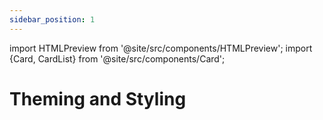 ```yaml
---
sidebar_position: 1
---
```


import HTMLPreview from '@site/src/components/HTMLPreview';
import {Card, CardList} from '@site/src/components/Card';

# Theming and Styling

<CardList>
  <Card label="Theme overview" isPrimary={true} link="theme"/>
  <Card label="Animation" link="animation"/>
  <Card label="Border" link="border"/>
  <Card label="Colors" link="colors" />
  <Card label="Fonts" link="fonts" />
</CardList>
